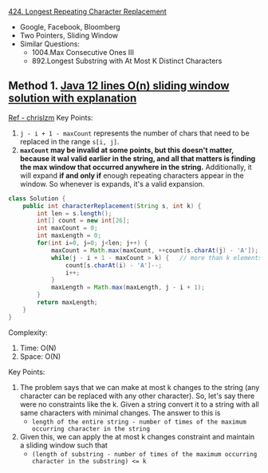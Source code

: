 [424. Longest Repeating Character Replacement](https://leetcode.com/problems/longest-repeating-character-replacement/)

* Google, Facebook, Bloomberg
* Two Pointers, Sliding Window
* Similar Questions:
    * 1004.Max Consecutive Ones III
    * 892.Longest Substring with At Most K Distinct Characters
    

## Method 1. [Java 12 lines O(n) sliding window solution with explanation](https://leetcode.com/problems/longest-repeating-character-replacement/discuss/91271/Java-12-lines-O(n)-sliding-window-solution-with-explanation)
[Ref - chrislzm](https://leetcode.com/problems/longest-repeating-character-replacement/discuss/91271/Java-12-lines-O(n)-sliding-window-solution-with-explanation/137008)
Key Points:
1. `j - i + 1 - maxCount` represents the number of chars that need to be replaced in the range `s[i, j]`.
2. **`maxCount` may be invalid at some points, but this doesn't matter, because it wal valid earlier in the string, and all that matters is finding the max window that occurred anywhere in the string.**
Additionally, it will expand **if and only if** enough repeating characters appear in the window. So whenever is expands, it's a valid expansion.

```java
class Solution {
    public int characterReplacement(String s, int k) {
        int len = s.length();
        int[] count = new int[26];
        int maxCount = 0;
        int maxLength = 0;
        for(int i=0, j=0; j<len; j++) {
            maxCount = Math.max(maxCount, ++count[s.charAt(j) - 'A']);
            while(j - i + 1 - maxCount > k) {   // more than k elements need to change in the range [i, j]
                count[s.charAt(i) - 'A']--;
                i++;
            }
            maxLength = Math.max(maxLength, j - i + 1);
        }
        return maxLength;
    }
}
```
Complexity:
1. Time: O(N)
2. Space: O(N)


Key Points:
1. The problem says that we can make at most k changes to the string (any character can be replaced with any other character). So, let's say there were no constraints like the k. Given a string convert it to a string with all same characters with minimal changes. The answer to this is
    * `length of the entire string - number of times of the maximum occurring character in the string`
2. Given this, we can apply the at most k changes constraint and maintain a sliding window such that
    * `(length of substring - number of times of the maximum occurring character in the substring) <= k`
    

